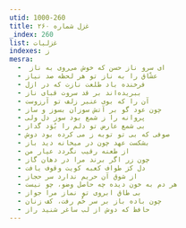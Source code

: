 ```yaml
---
utid: 1000-260
title: غزل شماره ۲۶۰
_index: 260
list: غزلیات
indexes: ز
mesra:
  - ‌ ای سرو ناز حسن که خوش می‌روی به ناز
  - عشّاق را به ناز تو هر لحظه صد نیاز
  - فرخنده باد طلعت نازت که در ازل
  - ببریده‌اند بر قد سروت قبای ناز
  - آن را که بوی عنبر زلف تو آرزوست
  - چون عود گو بر آتش سوزان بسوز و ساز
  - پروانه را ز شمع بود سوز دل ولی
  - بی شمع عارض تو دلم را بُوَد گداز
  - صوفی که بی تو توبه ز می کرده بود دوش
  - بشکست عهد چون در میخانه دید باز
  - از طعنه رقیب نگردد عیار من
  - چون زر اگر برند مرا در دهان گاز
  - دل کز طواف کعبه کویت وقوف یافت
  - از شوق آن حریم ندارد سر حجاز
  - هر دم به خون دیده چه حاصل وضو، چو نیست
  - بی طاق ابروی تو نماز مرا جواز
  - چون باده باز بر سر خُم رفت، کف زنان
  - حافظ که دوش از لب ساغر شنید راز
---
```

